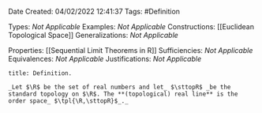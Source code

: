 <div class="topSpace"></div>

Date Created: 04/02/2022 12:41:37
Tags: #Definition

Types: _Not Applicable_
Examples: _Not Applicable_
Constructions: [[Euclidean Topological Space]]
Generalizations: _Not Applicable_

Properties: [[Sequential Limit Theorems in R]]
Sufficiencies: _Not Applicable_
Equivalences: _Not Applicable_
Justifications: _Not Applicable_

``` ad-Definition
title: Definition.

_Let $\R$ be the set of real numbers and let_ $\sttopR$ _be the standard topology on $\R$. The **(topological) real line** is the order space_ $\tpl{\R,\sttopR}$_._

```
